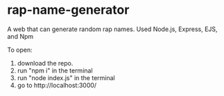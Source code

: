 # rap-name-generator
 A web that can generate random rap names. Used Node.js, Express, EJS, and Npm
 
 To open:
 
 1. download the repo.
 2. run "npm i" in the terminal
 3. run "node index.js" in the terminal
 4. go to http://localhost:3000/

